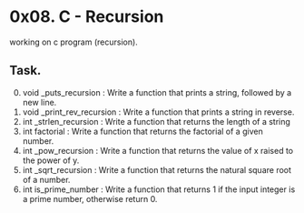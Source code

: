 # 0x08. C - Recursion
working on c program (recursion).

## Task.
0. void _puts_recursion : Write a function that prints a string, followed by a new line.
1. void _print_rev_recursion : Write a function that prints a string in reverse.
2. int _strlen_recursion : Write a function that returns the length of a string
3. int factorial : Write a function that returns the factorial of a given number.
4. int _pow_recursion : Write a function that returns the value of x raised to the power of y.
5. int _sqrt_recursion : Write a function that returns the natural square root of a number.
6. int is_prime_number : Write a function that returns 1 if the input integer is a prime number, otherwise return 0.
